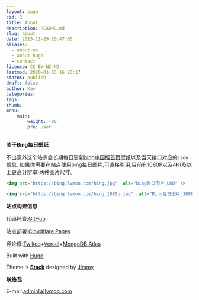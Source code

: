 ```yaml
---
layout: page
cid: 2
title: About
description: README.md
slug: about
date: 2015-11-29 10:47:00
aliases:
  - about-us
  - about-hugo
  - contact
license: CC BY-NC-ND
lastmod: 2020-01-03 16:26:17
status: publish
draft: false
author: Kay
categories: 
tags: 
thumb: 
menu:
    main: 
        weight: -90
        pre: user
---
```




**关于Bing每日壁纸**

不出意外这个站点会长期每日更新[bing中国版首页][1]壁纸以及当天接口对应的`json`信息.
如果你需要在站点使用bing每日图片,可直接引用,目前有1080P以及4K(及以上更高分辨率)两种图片尺寸。
```html
<img src="https://bing.lvmoo.com/bing.jpg"  alt="Bing每日图片_UHD" />

<img src="https://bing.lvmoo.com/bing_1080p.jpg"  alt="Bing每日图片_1080p" />
```


**站点构建信息**

代码托管:[GitHub](https://github.com)

站点部署:[Cloudflare Pages](https://developers.cloudflare.com/pages/)

~~评论框:[Twikoo](https://twikoo.js.org/)+[Vercel](https://vercel.com/)+[MongoDB Atlas](https://www.mongodb.com/zh-cn/cloud/atlas/register)~~

Built with [Hugo](https://gohugo.io/)

Theme is **[Stack](https://github.com/CaiJimmy/hugo-theme-stack)** designed by [Jimmy](https://jimmycai.com/)


**联络我**

E-mail:[admin[a]lvmoo.com][2]



[1]: https://cn.bing.com
[2]: mailto://admin@lvmoo.com
